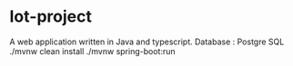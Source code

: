 # Iot-project
A web application written in Java and typescript.
Database : Postgre SQL
./mvnw clean install
./mvnw spring-boot:run